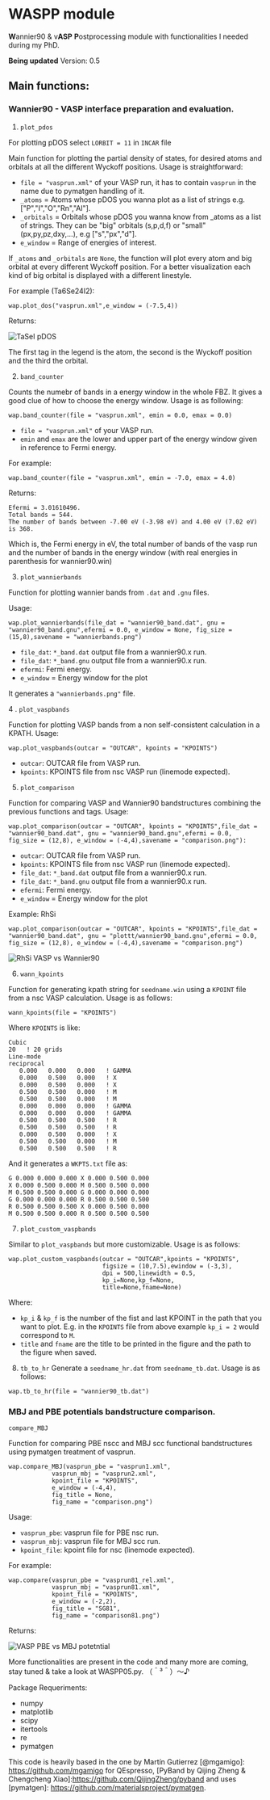 # WASPP module
**W**annier90 &amp; v**ASP** **P**ostprocessing module with functionalities I needed during my PhD. 

**Being updated**
Version: 0.5

## Main functions:
### Wannier90 - VASP interface preparation and evaluation.

1. ``` plot_pdos ```

For plotting pDOS select `LORBIT = 11` in `INCAR` file

Main function for plotting the partial density of states, for desired atoms and orbitals at all the different Wyckoff positions. Usage is straightforward:

* `file = "vasprun.xml"` of your VASP run, it has to contain `vasprun` in the name due to pymatgen handling of it.
* `_atoms` = Atoms whose pDOS you wanna plot as a list of strings e.g. ["P","I","O","Rn","Al"].
* `_orbitals` = Orbitals whose pDOS you wanna know from _atoms as a list of strings. They can be "big" orbitals (s,p,d,f) or "small" (px,py,pz,dxy,...), e.g ["s","px","d"].
* `e_window` = Range of energies of interest.

If `_atoms` and `_orbitals` are `None`, the function will plot every atom and big orbital at every different Wyckoff position. For a better visualization each kind of big orbital is displayed with a different linestyle.

For example (Ta6Se24I2): 
```import WASPP_0.5 as wap
wap.plot_dos("vasprun.xml",e_window = (-7.5,4))
```

Returns:

![TaSeI pDOS](TaSeI.png)

The first tag in the legend is the atom, the second is the Wyckoff position and the third the orbital.


2. ``` band_counter ```

Counts the numebr of bands in a energy window in the whole FBZ. It gives a good clue of how to choose the energy window. Usage is as following:

``` 
wap.band_counter(file = "vasprun.xml", emin = 0.0, emax = 0.0)
```
* `file = "vasprun.xml"` of your VASP run.
* `emin` and `emax` are the lower and upper part of the energy window given in reference to Fermi energy.

For example:
```
wap.band_counter(file = "vasprun.xml", emin = -7.0, emax = 4.0)
```
Returns:
```
Efermi = 3.01610496.
Total bands = 544.
The number of bands between -7.00 eV (-3.98 eV) and 4.00 eV (7.02 eV) is 368.
```
Which is, the Fermi energy in eV, the total number of bands of the vasp run and the number of bands in the energy window (with real energies in parenthesis for wannier90.win)

3. ` plot_wannierbands `

Function for plotting wannier bands from `.dat` and `.gnu` files.

Usage:

```
wap.plot_wannierbands(file_dat = "wannier90_band.dat", gnu = "wannier90_band.gnu",efermi = 0.0, e_window = None, fig_size = (15,8),savename = "wannierbands.png")
```
* `file_dat`: `*_band.dat` output file from a wannier90.x run.
* `file_dat`: `*_band.gnu` output file from a wannier90.x run.
* `efermi`: Fermi energy.
* `e_window` = Energy window for the plot

It generates a `"wannierbands.png"` file.

4 . `plot_vaspbands`

Function for plotting VASP bands from a non self-consistent calculation in a KPATH. Usage:

`wap.plot_vaspbands(outcar = "OUTCAR", kpoints = "KPOINTS")`

* `outcar`: OUTCAR file from VASP run.
* `kpoints`: KPOINTS file from nsc VASP run (linemode expected).

5. `plot_comparison`

Function for comparing VASP and Wannier90 bandstructures combining the previous functions and tags. Usage:

``` 
wap.plot_comparison(outcar = "OUTCAR", kpoints = "KPOINTS",file_dat = "wannier90_band.dat", gnu = "wannier90_band.gnu",efermi = 0.0, fig_size = (12,8), e_window = (-4,4),savename = "comparison.png"):
```

* `outcar`: OUTCAR file from VASP run.
* `kpoints`: KPOINTS file from nsc VASP run (linemode expected).
* `file_dat`: `*_band.dat` output file from a wannier90.x run.
* `file_dat`: `*_band.gnu` output file from a wannier90.x run.
* `efermi`: Fermi energy.
* `e_window` = Energy window for the plot

Example: RhSi 
 ``` 
 wap.plot_comparison(outcar = "OUTCAR", kpoints = "KPOINTS",file_dat = "wannier90_band.dat", gnu = "plottt/wannier90_band.gnu",efermi = 0.0, fig_size = (12,8), e_window = (-4,4),savename = "comparison.png") 
 ```
 ![RhSi VASP vs Wannier90](RhSi.png)
 
6. `wann_kpoints`

Function for generating kpath string for `seedname.win` using a `KPOINT` file from a nsc VASP calculation. Usage is as follows:
```
wann_kpoints(file = "KPOINTS")
```
Where `KPOINTS` is like:

```
Cubic
20   ! 20 grids
Line-mode
reciprocal
   0.000   0.000   0.000   ! GAMMA
   0.000   0.500   0.000   ! X
   0.000   0.500   0.000   ! X
   0.500   0.500   0.000   ! M
   0.500   0.500   0.000   ! M
   0.000   0.000   0.000   ! GAMMA
   0.000   0.000   0.000   ! GAMMA
   0.500   0.500   0.500   ! R
   0.500   0.500   0.500   ! R
   0.000   0.500   0.000   ! X
   0.500   0.500   0.000   ! M
   0.500   0.500   0.500   ! R
```
And it generates a `WKPTS.txt` file as:
```
G 0.000 0.000 0.000 X 0.000 0.500 0.000 
X 0.000 0.500 0.000 M 0.500 0.500 0.000 
M 0.500 0.500 0.000 G 0.000 0.000 0.000 
G 0.000 0.000 0.000 R 0.500 0.500 0.500 
R 0.500 0.500 0.500 X 0.000 0.500 0.000 
M 0.500 0.500 0.000 R 0.500 0.500 0.500 
```

7. `plot_custom_vaspbands`

Similar to `plot_vaspbands` but more customizable. Usage is as follows:

```
wap.plot_custom_vaspbands(outcar = "OUTCAR",kpoints = "KPOINTS",
                          figsize = (10,7.5),ewindow = (-3,3),
                          dpi = 500,linewidth = 0.5,
                          kp_i=None,kp_f=None,
                          title=None,fname=None)
```
Where:
* `kp_i` & `kp_f` is the number of the fist and last KPOINT in the path that you want to plot. E.g. in the `KPOINTS` file from above example `kp_i = 2` would correspond to `M`.
* `title` and `fname` are the title to be printed in the figure and the path to the figure when saved.

8. `tb_to_hr`
Generate a `seedname_hr.dat` from `seedname_tb.dat`. Usage is as follows:

```wap.tb_to_hr(file = "wannier90_tb.dat")```

### MBJ and PBE potentials bandstructure comparison.

` compare_MBJ `

Function for comparing PBE nscc and MBJ scc functional bandstructures using pymatgen treatment of vasprun. 

```
wap.compare_MBJ(vasprun_pbe = "vasprun1.xml",
            vasprun_mbj = "vasprun2.xml",
            kpoint_file = "KPOINTS",
            e_window = (-4,4),
            fig_title = None,
            fig_name = "comparison.png")
```
Usage:
* `vasprun_pbe`: vasprun file for PBE nsc run.
* `vasprun_mbj`: vasprun file for MBJ scc run.
* `kpoint_file`: kpoint file for nsc (linemode expected).

For example:

```
wap.compare(vasprun_pbe = "vasprun81_rel.xml",
            vasprun_mbj = "vasprun81.xml",
            kpoint_file = "KPOINTS",
            e_window = (-2,2),
            fig_title = "SG81",
            fig_name = "comparison81.png")
```

Returns:

![VASP PBE vs MBJ potetntial](comparison81.png)

More functionalities are present in the code and many more are coming, stay tuned & take a look at WASPP05.py.
（＾³＾）～♪

Package Requeriments:
* numpy
* matplotlib
* scipy
* itertools
* re
* pymatgen

This code is heavily based in the one by Martín Gutierrez [@mgamigo]: https://github.com/mgamigo for QEspresso,
[PyBand by Qijing Zheng & Chengcheng Xiao]:https://github.com/QijingZheng/pyband and uses [pymatgen]: https://github.com/materialsproject/pymatgen.

